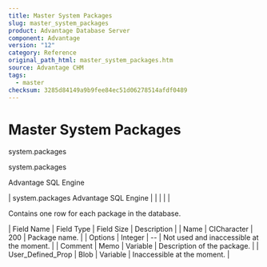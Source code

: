 ```yaml
---
title: Master System Packages
slug: master_system_packages
product: Advantage Database Server
component: Advantage
version: "12"
category: Reference
original_path_html: master_system_packages.htm
source: Advantage CHM
tags:
  - master
checksum: 3285d84149a9b9fee84ec51d06278514afdf0489
---
```


# Master System Packages

system.packages

system.packages

Advantage SQL Engine

| system.packages  Advantage SQL Engine |  |  |  |  |

Contains one row for each package in the database.

| Field Name | Field Type | Field Size | Description |
| Name | CICharacter | 200 | Package name. |
| Options | Integer | -- | Not used and inaccessible at the moment. |
| Comment | Memo | Variable | Description of the package. |
| User\_Defined\_Prop | Blob | Variable | Inaccessible at the moment. |
